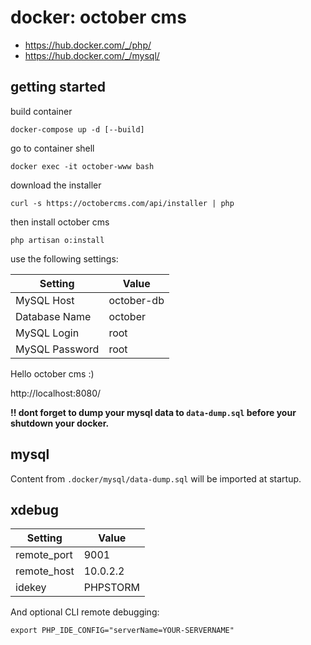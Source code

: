 # docker: october cms

* https://hub.docker.com/_/php/
* https://hub.docker.com/_/mysql/

## getting started

build container
```
docker-compose up -d [--build]
```

go to container shell
```
docker exec -it october-www bash
```

download the installer
```
curl -s https://octobercms.com/api/installer | php
```

then install october cms
```
php artisan o:install
```

use the following settings:

Setting | Value
--- | ---
MySQL Host|october-db
Database Name|october
MySQL Login|root
MySQL Password|root

Hello october cms :)

http://localhost:8080/

**!! dont forget to dump your mysql data to `data-dump.sql` before your shutdown your docker.**

## mysql 

Content from `.docker/mysql/data-dump.sql` will be imported at startup.

## xdebug

Setting | Value
--- | ---
remote_port | 9001
remote_host | 10.0.2.2
idekey | PHPSTORM

And optional CLI remote debugging:

````
export PHP_IDE_CONFIG="serverName=YOUR-SERVERNAME"
````
